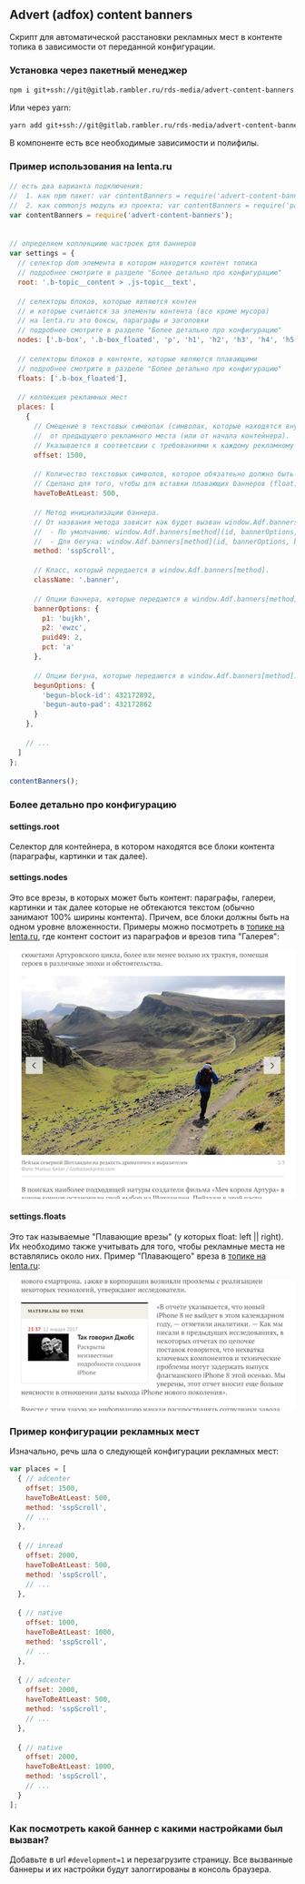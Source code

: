## Advert (adfox) content banners
Скрипт для автоматической расстановки рекламных мест в контенте топика в зависимости от переданной конфигурации.


### Установка через пакетный менеджер
```bash
npm i git+ssh://git@gitlab.rambler.ru/rds-media/advert-content-banners.git
```

Или через yarn:
```bash
yarn add git+ssh://git@gitlab.rambler.ru/rds-media/advert-content-banners.git
```

В компоненте есть все необходимые зависимости и полифилы.

### Пример использования на lenta.ru
```javascript
// есть два варианта подключения:
//  1. как npm пакет: var contentBanners = require('advert-content-banners');
//  2. как commonjs модуль из проекта: var contentBanners = require('path/to/advert-content-banners-index');
var contentBanners = require('advert-content-banners');


// определяем коллекциию настроек для баннеров
var settings = {
  // селектор dom элемента в котором находится контент топика
  // подробнее смотрите в разделе "Более детально про конфигурацию"
  root: '.b-topic__content > .js-topic__text',

  // селекторы блоков, которые являются контен
  // и которые считаются за элементы контента (все кроме мусора)
  // на lenta.ru это боксы, параграфы и заголовки
  // подробнее смотрите в разделе "Более детально про конфигурацию"
  nodes: ['.b-box', '.b-box_floated', 'p', 'h1', 'h2', 'h3', 'h4', 'h5', 'h6'],

  // селекторы блоков в контенте, которые являются плавающими
  // подробнее смотрите в разделе "Более детально про конфигурацию"
  floats: ['.b-box_floated'],

  // коллекция рекламных мест
  places: [
    {
      // Смещение в текстовых символах (символах, которые находятся внутри p)
      //  от предыдущего рекламного места (или от начала контейнера).
      // Указывается в соответсвии с требованиями к каждому рекламному месту.
      offset: 1500,

      // Количество текстовых символов, которое обязатеьно должно быть доступно после текущего рекламного места.
      // Сделано для того, чтобы для вставки плавающих баннеров (float) было достаточно место.
      haveToBeAtLeast: 500,

      // Метод инициализации баннера.
      // От названия метода зависит как будет вызван window.Adf.banners[method].
      //  - По умолчанию: window.Adf.banners[method](id, bannerOptions, className);
      //  - Для бегуна: window.Adf.banners[method](id, bannerOptions, begunOptions, className);
      method: 'sspScroll',

      // Класс, который передается в window.Adf.banners[method].
      className: '.banner',

      // Опции баннера, которые передаются в window.Adf.banners[method].
      bannerOptions: {
        p1: 'bujkh',
        p2: 'ewzc',
        puid49: 2,
        pct: 'a'
      },

      // Опции бегуна, которые передаются в window.Adf.banners[method].
      begunOptions: {
        'begun-block-id': 432172892,
        'begun-auto-pad': 432172862
      }
    },

    // ...
  ]
};

contentBanners();
```

### Более детально про конфигурацию
#### settings.root
Селектор для контейнера, в котором находятся все блоки контента (параграфы, картинки и так далее).

#### settings.nodes
Это все врезы, в которых может быть контент: параграфы, галереи, картинки и так далее которые не обтекаются текстом (обычно занимают 100% ширины контента).
Причем, все блоки должны быть на одном уровне вложенности.
Примеры можно посмотреть в [топике на lenta.ru](https://lenta.ru/articles/2017/05/03/kingarthurplaces/), где контент состоит из параграфов и врезов типа "Галерея":
<br/><br/>![Пример вреза](docs/sample-settings-nodes.png)<br/>

#### settings.floats
Это так называемые "Плавающие врезы" (у которых float: left || right).
Их необходимо также учитывать для того, чтобы рекламные места не вставлялись около них.
Пример "Плавающего" вреза в [топике на lenta.ru](https://lenta.ru/news/2017/05/03/iphone/):
<br/><br/>![Пример "Плавающего вреза"](docs/sample-settings-floats.png)<br/>

### Пример конфигурации рекламных мест
Изначально, речь шла о следующей конфигурации рекламных мест:
```javascript
var places = [
  { // adcenter
    offset: 1500,
    haveToBeAtLeast: 500,
    method: 'sspScroll',
    // ...
  },

  { // inread
    offset: 2000,
    haveToBeAtLeast: 500,
    method: 'sspScroll',
    // ...
  },

  { // native
    offset: 1000,
    haveToBeAtLeast: 1000,
    method: 'sspScroll',
    // ...
  },

  { // adcenter
    offset: 2000,
    haveToBeAtLeast: 500,
    method: 'sspScroll',
    // ...
  },

  { // native
    offset: 2000,
    haveToBeAtLeast: 1000,
    method: 'sspScroll',
    // ...
  }
];
```

### Как посмотреть какой баннер с какими настройками был вызван?
Добавьте в url `#development=1` и перезагрузите страницу. Все вызванные баннеры и их настройки будут залоггированы в консоль браузера.
